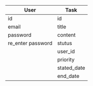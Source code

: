 User              | Task
------------------| -------------
id                | id
email             | title
password          | content
re_enter password | stutus
                  | user_id
                  | priority
                  | stated_date
                  | end_date
